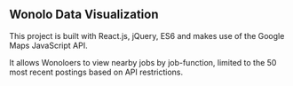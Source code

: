 ## Wonolo Data Visualization
This project is built with React.js, jQuery, ES6 and makes use of the Google Maps JavaScript API.

It allows Wonoloers to view nearby jobs by job-function, limited to the 50 most recent postings based on API restrictions.
